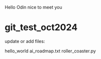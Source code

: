 

Hello Odin
nice to meet you 
# git_test_oct2024

update or  add files:

hello_world 
ai_roadmap.txt
roller_coaster.py

